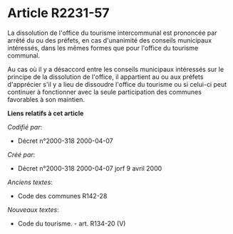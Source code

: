 # Article R2231-57

La dissolution de l'office du tourisme intercommunal est prononcée par arrêté du ou des préfets, en cas d'unanimité des
conseils municipaux intéressés, dans les mêmes formes que pour l'office du tourisme communal.

Au cas où il y a désaccord entre les conseils municipaux intéressés sur le principe de la dissolution de l'office, il
appartient au ou aux préfets d'apprécier s'il y a lieu de dissoudre l'office du tourisme ou si celui-ci peut continuer à
fonctionner avec la seule participation des communes favorables à son maintien.

**Liens relatifs à cet article**

_Codifié par_:

  - Décret n°2000-318 2000-04-07

_Créé par_:

  - Décret n°2000-318 2000-04-07 jorf 9 avril 2000

_Anciens textes_:

  - Code des communes R142-28

_Nouveaux textes_:

  - Code du tourisme. - art. R134-20 (V)
